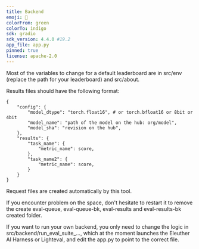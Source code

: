 ```yaml
---
title: Backend
emoji: 🥇
colorFrom: green
colorTo: indigo
sdk: gradio
sdk_version: 4.4.0 #19.2
app_file: app.py
pinned: true
license: apache-2.0
---
```


Most of the variables to change for a default leaderboard are in src/env (replace the path for your leaderboard) and src/about.

Results files should have the following format:
```
{
    "config": {
        "model_dtype": "torch.float16", # or torch.bfloat16 or 8bit or 4bit
        "model_name": "path of the model on the hub: org/model",
        "model_sha": "revision on the hub",
    },
    "results": {
        "task_name": {
            "metric_name": score,
        },
        "task_name2": {
            "metric_name": score,
        }
    }
}
```

Request files are created automatically by this tool.

If you encounter problem on the space, don't hesitate to restart it to remove the create eval-queue, eval-queue-bk, eval-results and eval-results-bk created folder.

If you want to run your own backend, you only need to change the logic in src/backend/run_eval_suite_..., which at the moment launches the Eleuther AI Harness or Lighteval, and edit the app.py to point to the correct file.